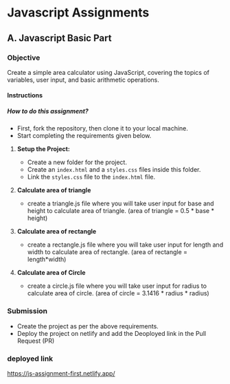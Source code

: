 # Javascript Assignments

## A. Javascript Basic Part

### Objective
Create a simple area calculator using JavaScript, covering the topics of variables, user input, and basic arithmetic operations.

#### Instructions

##### How to do this assignment?
- First, fork the repository, then clone it to your local machine.
- Start completing the requirements given below.


1. **Setup the Project:**
   - Create a new folder for the project.
   - Create an `index.html` and a `styles.css` files inside this folder.
   - Link the `styles.css` file to the `index.html` file.
     
2. **Calculate area of triangle**
   - create a triangle.js file where you will take user input for base and height to calculate area of triangle. (area of triangle = 0.5 * base * height)
     
3. **Calculate area of rectangle**
   - create a rectangle.js file where you will take user input for length and width to calculate area of rectangle. (area of rectangle = length*width)
     
4. **Calculate area of Circle**
   - create a circle.js file where you will take user input for radius to calculate area of circle. (area of circle = 3.1416 * radius * radius)

### Submission

   - Create the project as per the above requirements.
   - Deploy the project on netlify and add the Deoployed link in the Pull Request (PR)

### deployed link
https://js-assignment-first.netlify.app/
